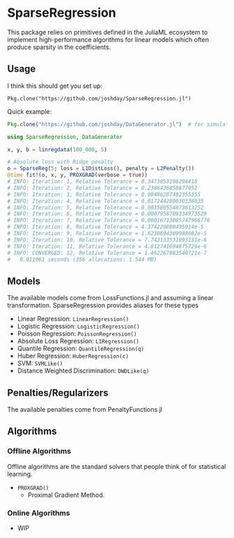 # SparseRegression

This package relies on primitives defined in the JuliaML ecosystem to implement high-performance algorithms for linear models which often produce sparsity in the coefficients.

## Usage

I think this should get you set up:
```
Pkg.clone("https://github.com/joshday/SparseRegression.jl")
```

Quick example:
```julia
Pkg.clone("https://github.com/joshday/DataGenerator.jl")  # for simulating data

using SparseRegression, DataGenerator

x, y, b = linregdata(100_000, 5)

# Absolute loss with Ridge penalty
o = SparseReg(5; loss = L1DistLoss(), penalty = L2Penalty())
@time fit!(o, x, y, PROXGRAD(verbose = true))
# INFO: Iteration: 1, Relative Tolerance = 0.3473853196294418
# INFO: Iteration: 2, Relative Tolerance = 0.2386436858877052
# INFO: Iteration: 3, Relative Tolerance = 0.08486287402355355
# INFO: Iteration: 4, Relative Tolerance = 0.017244280030338035
# INFO: Iteration: 5, Relative Tolerance = 0.003580554873613252
# INFO: Iteration: 6, Relative Tolerance = 0.0007958709334973529
# INFO: Iteration: 7, Relative Tolerance = 0.00016713085747966776
# INFO: Iteration: 8, Relative Tolerance = 4.374220880495914e-5
# INFO: Iteration: 9, Relative Tolerance = 1.6230694309988682e-5
# INFO: Iteration: 10, Relative Tolerance = 7.743133531993131e-6
# INFO: Iteration: 11, Relative Tolerance = 4.012741694875729e-6
# INFO: CONVERGED: 12, Relative Tolerance = 1.462267983540721e-7
#   0.011061 seconds (356 allocations: 1.544 MB)
```

## Models

The available models come from LossFunctions.jl and assuming a linear transformation.  SparseRegression provides aliases for these types

- Linear Regression: `LinearRegression()`
- Logistic Regression: `LogisticRegression()`
- Poisson Regression: `PoissonRegression()`
- Absolute Loss Regression: `L1Regression()`
- Quantile Regression: `QuantileRegression(q)`
- Huber Regression: `HuberRegression(c)`
- SVM: `SVMLike()`
- Distance Weighted Discrimination: `DWDLike(q)`

## Penalties/Regularizers

The available penalties come from PenaltyFunctions.jl

## Algorithms

### Offline Algorithms

Offline algorithms are the standard solvers that people think of for statistical learning.  

- `PROXGRAD()`
  - Proximal Gradient Method.  

### Online Algorithms
- WIP

